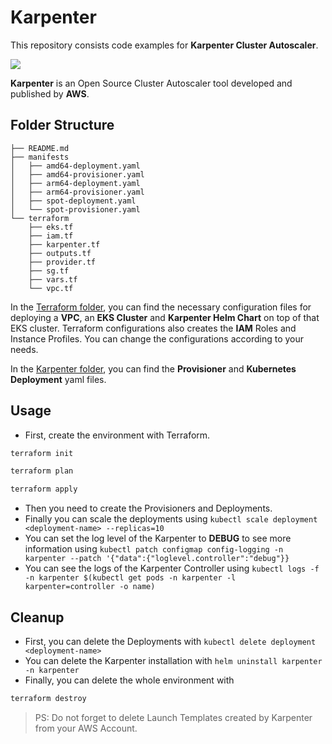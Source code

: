 # Karpenter
This repository consists code examples for **Karpenter Cluster Autoscaler**.

![](https://github.com/aws/karpenter/blob/main/website/static/full_logo.png)

**Karpenter** is an Open Source Cluster Autoscaler tool developed and published by **AWS**.

## Folder Structure
```
├── README.md
├── manifests
│   ├── amd64-deployment.yaml
│   ├── amd64-provisioner.yaml
│   ├── arm64-deployment.yaml
│   ├── arm64-provisioner.yaml
│   ├── spot-deployment.yaml
│   └── spot-provisioner.yaml
└── terraform
    ├── eks.tf
    ├── iam.tf
    ├── karpenter.tf
    ├── outputs.tf
    ├── provider.tf
    ├── sg.tf
    ├── vars.tf
    └── vpc.tf
```
In the [Terraform folder](https://github.com/mbevc1/public-speaking/tree/main/demos/karpenter/terraform), you can find the necessary configuration files for deploying a **VPC**, an **EKS Cluster** and **Karpenter Helm Chart** on top of that EKS cluster. Terraform configurations also creates the **IAM** Roles and Instance Profiles. You can change the configurations according to your needs.

In the [Karpenter folder](https://github.com/mbevc1/public-speaking/tree/main/demos/karpenter/manifests), you can find the **Provisioner** and **Kubernetes Deployment** yaml files.

## Usage

- First, create the environment with Terraform.
```bash
terraform init
```
```bash
terraform plan
```
```bash
terraform apply
```
- Then you need to create the Provisioners and Deployments.
- Finally you can scale the deployments using ``kubectl scale deployment <deployment-name> --replicas=10``
- You can set the log level of the Karpenter to **DEBUG** to see more information using ``kubectl patch configmap config-logging -n karpenter --patch '{"data":{"loglevel.controller":"debug"}}``
- You can see the logs of the Karpenter Controller using ``kubectl logs -f -n karpenter $(kubectl get pods -n karpenter -l karpenter=controller -o name)``

## Cleanup

- First, you can delete the Deployments with ``kubectl delete deployment <deployment-name>``
- You can delete the Karpenter installation with ``helm uninstall karpenter -n karpenter``
- Finally, you can delete the whole environment with

```bash
terraform destroy
```
> PS: Do not forget to delete Launch Templates created by Karpenter from your AWS Account.

